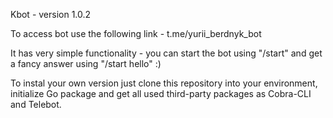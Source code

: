 Kbot - version 1.0.2

To access bot use the following link - t.me/yurii_berdnyk_bot

It has very simple functionality - you can start the bot using "/start" and get a fancy answer using "/start hello" :)

To instal your own version just clone this repository into your environment, initialize Go package and get all used third-party packages as Cobra-CLI and Telebot. 